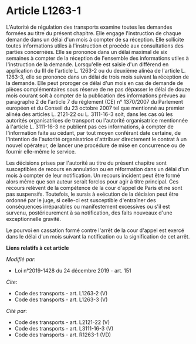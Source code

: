 # Article L1263-1

L'Autorité de régulation des transports examine toutes les demandes formées au titre du présent chapitre. Elle engage
l'instruction de chaque demande dans un délai d'un mois à compter de sa réception. Elle sollicite toutes informations utiles
à l'instruction et procède aux consultations des parties concernées. Elle se prononce dans un délai maximal de six semaines à
compter de la réception de l'ensemble des informations utiles à l'instruction de la demande. Lorsqu'elle est saisie d'un
différend en application du III de l'article L. 1263-2 ou du deuxième alinéa de l'article L. 1263-3, elle se prononce dans un
délai de trois mois suivant la réception de la demande. Elle peut proroger ce délai d'un mois en cas de demande de pièces
complémentaires sous réserve de ne pas dépasser le délai de douze mois courant soit à compter de la publication des
informations prévues au paragraphe 2 de l'article 7 du règlement (CE) n° 1370/2007 du Parlement européen et du Conseil du 23
octobre 2007 tel que mentionné au premier alinéa des articles L. 2121-22 ou L. 3111-16-3 soit, dans les cas où les autorités
organisatrices de transport ou l'autorité organisatrice mentionnée à l'article L. 3111-16-3 ne publient pas ces informations,
à compter de l'information faite au cédant, par tout moyen conférant date certaine, de l'intention de l'autorité
organisatrice d'attribuer directement le contrat à un nouvel opérateur, de lancer une procédure de mise en concurrence ou de
fournir elle-même le service. 

Les décisions prises par l'autorité au titre du présent chapitre sont susceptibles de recours en annulation ou en réformation
dans un délai d'un mois à compter de leur notification. Un recours incident peut être formé alors même que son auteur serait
forclos pour agir à titre principal. Ces recours relèvent de la compétence de la cour d'appel de Paris et ne sont pas
suspensifs. Toutefois, le sursis à exécution de la décision peut être ordonné par le juge, si celle-ci est susceptible
d'entraîner des conséquences irréparables ou manifestement excessives ou s'il est survenu, postérieurement à sa notification,
des faits nouveaux d'une exceptionnelle gravité. 

Le pourvoi en cassation formé contre l'arrêt de la cour d'appel est exercé dans le délai d'un mois suivant la notification ou
la signification de cet arrêt.

**Liens relatifs à cet article**

_Modifié par_:

  - Loi n°2019-1428 du 24 décembre 2019 - art. 151

_Cite_:

  - Code des transports - art. L1263-2 (V)
  - Code des transports - art. L1263-3 (V)

_Cité par_:

  - Code des transports - art. L2121-22 (V)
  - Code des transports - art. L3111-16-3 (V)
  - Code des transports - art. R1263-1 (VD)
